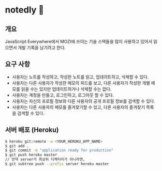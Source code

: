 # notedly 📝

## 개요

JavaScript Everywhere에서 MOZI에 쓰이는 기술 스택들을 많이 사용하고 있어서 읽으면서 개발 기록을 남기려고 한다.

## 요구 사항

- 사용자는 노트를 작성하고, 작성한 노트를 읽고, 업데이트하고, 삭제할 수 있다.
- 사용자는 다른 사용자가 작성한 메모의 피드를 보고, 다른 사용자가 작성한 개별 메모를 읽을 수는 있지만 업데이트하거나 삭제할 수는 없다.
- 사용자는 계정을 만들고, 로그인하고, 로그아웃 할 수 있다.
- 사용자는 자신의 프로필 정보와 다른 사용자의 공개 프로필 정보를 검색할 수 있다.
- 사용자는 다른 사용자의 메모를 즐겨찾기할 수 있고, 다른 사용자의 즐겨찾기 목록을 검색할 수 있다.

## 서버 배포 (Heroku)

```sh
$ heroku git:remote -a <YOUR_HEROKU_APP_NAME>
$ git add .
$ git commit -m "application ready for production"
$ git push heroku master
// 만약 server가 최상위 디렉터리가 아니라면,
$ git subtree push --prefix server heroku master
```
